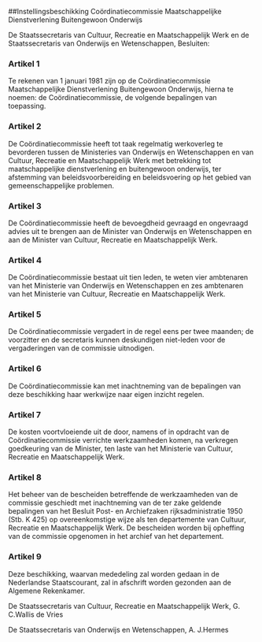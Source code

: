 <meta http-equiv='Content-Type' content='text/html; charset=utf-8' />

##Instellingsbeschikking Coördinatiecommissie Maatschappelijke Dienstverlening Buitengewoon Onderwijs

De Staatssecretaris van Cultuur, Recreatie en Maatschappelijk Werk en de Staatssecretaris van Onderwijs en Wetenschappen,  Besluiten:    

### Artikel  1  

Te rekenen van 1 januari 1981 zijn op de Coördinatiecommissie Maatschappelijke Dienstverlening Buitengewoon Onderwijs, hierna te noemen: de Coördinatiecommissie, de volgende bepalingen van toepassing.  

### Artikel  2  

De Coördinatiecommissie heeft tot taak regelmatig werkoverleg te bevorderen tussen de Ministeries van Onderwijs en Wetenschappen en van Cultuur, Recreatie en Maatschappelijk Werk met betrekking tot maatschappelijke dienstverlening en buitengewoon onderwijs, ter afstemming van beleidsvoorbereiding en beleidsvoering op het gebied van gemeenschappelijke problemen.  

### Artikel  3  

De Coördinatiecommissie heeft de bevoegdheid gevraagd en ongevraagd advies uit te brengen aan de Minister van Onderwijs en Wetenschappen en aan de Minister van Cultuur, Recreatie en Maatschappelijk Werk.  

### Artikel  4  

De Coördinatiecommissie bestaat uit tien leden, te weten vier ambtenaren van het Ministerie van Onderwijs en Wetenschappen en zes ambtenaren van het Ministerie van Cultuur, Recreatie en Maatschappelijk Werk.  

### Artikel  5  

De Coördinatiecommissie vergadert in de regel eens per twee maanden; de voorzitter en de secretaris kunnen deskundigen niet-leden voor de vergaderingen van de commissie uitnodigen.  

### Artikel  6  

De Coördinatiecommissie kan met inachtneming van de bepalingen van deze beschikking haar werkwijze naar eigen inzicht regelen.  

### Artikel  7  

De kosten voortvloeiende uit de door, namens of in opdracht van de Coördinatiecommissie verrichte werkzaamheden komen, na verkregen goedkeuring van de Minister, ten laste van het Ministerie van Cultuur, Recreatie en Maatschappelijk Werk.  

### Artikel  8  

Het beheer van de bescheiden betreffende de werkzaamheden van de commissie geschiedt met inachtneming van de ter zake geldende bepalingen van het Besluit Post- en Archiefzaken rijksadministratie 1950 (Stb. K 425) op overeenkomstige wijze als ten departemente van Cultuur, Recreatie en Maatschappelijk Werk. De bescheiden worden bij opheffing van de commissie opgenomen in het archief van het departement.  

### Artikel  9  

Deze beschikking, waarvan mededeling zal worden gedaan in de Nederlandse Staatscourant, zal in afschrift worden gezonden aan de Algemene Rekenkamer.  

De 
Staatssecretaris van Cultuur, Recreatie en Maatschappelijk Werk, 
G. C.Wallis de Vries   

De 
Staatssecretaris van Onderwijs en Wetenschappen, 
A. J.Hermes    
